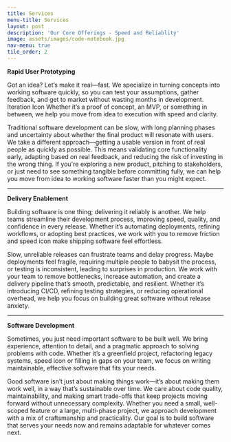 ```yaml
---
title: Services
menu-title: Services
layout: post
description: 'Our Core Offerings - Speed and Reliablity'
image: assets/images/code-notebook.jpg
nav-menu: true
tile_order: 2
---
```


**Rapid User Prototyping**


Got an idea? Let’s make it real—fast. We specialize in turning concepts into working software quickly, so you can test your assumptions, gather feedback, and get to market without wasting months in development.
<span class="right icon alt giant fa-solid fa-code-compare"><span class="label">Iteration Icon</span></span>
Whether it’s a proof of concept, an MVP, or something in between, we help you move from idea to execution with speed and clarity.

Traditional software development can be slow, with long planning phases and uncertainty about whether the final product will resonate with users. We take a different approach—getting a usable version in front of real people as quickly as possible. This means validating core functionality early, adapting based on real feedback, and reducing the risk of investing in the wrong thing. If you're exploring a new product, pitching to stakeholders, or just need to see something tangible before committing fully, we can help you move from idea to working software faster than you might expect.

---

**Delivery Enablement**

Building software is one thing; delivering it reliably is another. We help teams streamline their development process, improving speed, quality, and confidence in every release. Whether it’s automating deployments, refining workflows, or adopting best practices, we work with you to remove friction and
<span class="left icon alt giant fa-solid fa-map-location-dot"><span class="label">speed icon</span></span>
make shipping software feel effortless.



Slow, unreliable releases can frustrate teams and delay progress. Maybe deployments feel fragile, requiring multiple people to babysit the process, or testing is inconsistent, leading to surprises in production. We work with your team to remove bottlenecks, increase automation, and create a delivery pipeline that’s smooth, predictable, and resilient. Whether it’s introducing CI/CD, refining testing strategies, or reducing operational overhead, we help you focus on building great software without release anxiety.

---

**Software Development**

Sometimes, you just need important software to be built well. We bring experience, attention to detail, and a pragmatic approach to solving problems with code. Whether it’s a greenfield project, refactoring legacy systems, 
<span class="right icon alt giant fa-solid fa-hexagon-nodes"><span class="label">speed icon</span></span>
or filling in gaps on your team, we focus on writing maintainable, effective software that fits your needs.

Good software isn’t just about making things work—it’s about making them work well, in a way that’s sustainable over time. We care about code quality, maintainability, and making smart trade-offs that keep projects moving forward without unnecessary complexity. Whether you need a small, well-scoped feature or a large, multi-phase project, we approach development with a mix of craftsmanship and practicality. Our goal is to build software that serves your needs now and remains adaptable for whatever comes next.